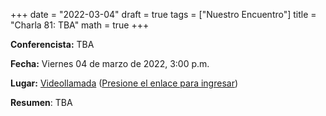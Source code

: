 +++
date      = "2022-03-04"
draft     = true
tags      = ["Nuestro Encuentro"]
title     = "Charla 81: TBA"
math      = true
+++

**Conferencista:** TBA

**Fecha:** Viernes 04 de marzo de 2022, 3:00 p.m.

**Lugar:** [Videollamada](https://meet.google.com/izy-pzig-pbf)  ([Presione el enlace para ingresar](https://meet.google.com/izy-pzig-pbf))

**Resumen**: TBA             
